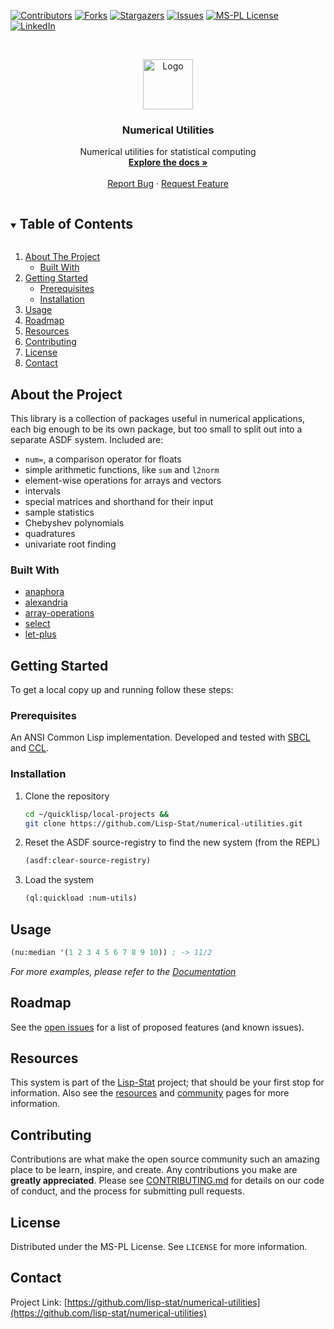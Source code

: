 
<!-- PROJECT SHIELDS -->

[![Contributors][contributors-shield]][contributors-url]
[![Forks][forks-shield]][forks-url]
[![Stargazers][stars-shield]][stars-url]
[![Issues][issues-shield]][issues-url]
[![MS-PL License][license-shield]][license-url]
[![LinkedIn][linkedin-shield]][linkedin-url]



<!-- PROJECT LOGO -->
<br />
<p align="center">
  <a href="https://github.com/lisp-stat/numerical-utilities">
    <img src="http://www.lisp-stat.dev/images/stats-image.svg" alt="Logo" width="80" height="80">
  </a>

  <h3 align="center">Numerical Utilities</h3>

  <p align="center">
  Numerical utilities for statistical computing
	<br />
    <a href="https://github.com/Lisp-Stat/numerical-utilities/blob/master/docs/numerical-utilities.md"><strong>Explore the docs »</strong></a>
    <br />
    <br />
    <a href="https://github.com/lisp-stat/numerical-utilities/issues">Report Bug</a>
    ·
    <a href="https://github.com/lisp-stat/numerical-utilities/issues">Request Feature</a>
  </p>
</p>



<!-- TABLE OF CONTENTS -->
<details open="open">
  <summary><h2 style="display: inline-block">Table of Contents</h2></summary>
  <ol>
    <li>
      <a href="#about-the-project">About The Project</a>
      <ul>
        <li><a href="#built-with">Built With</a></li>
      </ul>
    </li>
    <li>
      <a href="#getting-started">Getting Started</a>
      <ul>
        <li><a href="#prerequisites">Prerequisites</a></li>
        <li><a href="#installation">Installation</a></li>
      </ul>
    </li>
    <li><a href="#usage">Usage</a></li>
    <li><a href="#roadmap">Roadmap</a></li>
	<li><a href="#resources">Resources</a></li>
    <li><a href="#contributing">Contributing</a></li>
    <li><a href="#license">License</a></li>
    <li><a href="#contact">Contact</a></li>
  </ol>
</details>



<!-- ABOUT THE PROJECT -->
## About the Project

  This library is a collection of packages useful in numerical
  applications, each big enough to be its own package, but too small
  to split out into a separate ASDF system. Included are:

  - `num=`, a comparison operator for floats
  - simple arithmetic functions, like `sum` and `l2norm`
  - element-wise operations for arrays and vectors
  - intervals
  - special matrices and shorthand for their input
  - sample statistics
  - Chebyshev polynomials
  - quadratures
  - univariate root finding


### Built With

* [anaphora](https://github.com/tokenrove/anaphora)
* [alexandria](https://gitlab.common-lisp.net/alexandria/alexandria)
* [array-operations](https://github.com/bendudson/array-operations)
* [select](https://github.com/Symbolics/select)
* [let-plus](https://github.com/sharplispers/let-plus)



<!-- GETTING STARTED -->
## Getting Started

To get a local copy up and running follow these steps:

### Prerequisites

An ANSI Common Lisp implementation. Developed and tested with
[SBCL](http://www.sbcl.org/) and
[CCL](https://github.com/Clozure/ccl).

### Installation

1. Clone the repository
   ```sh
   cd ~/quicklisp/local-projects &&
   git clone https://github.com/Lisp-Stat/numerical-utilities.git
   ```
2. Reset the ASDF source-registry to find the new system (from the REPL)
   ```lisp
   (asdf:clear-source-registry)
   ```
3. Load the system
   ```lisp
   (ql:quickload :num-utils)
   ```

<!-- USAGE EXAMPLES -->
## Usage

```lisp
(nu:median '(1 2 3 4 5 6 7 8 9 10)) ; -> 11/2
```

_For more examples, please refer to the [Documentation](https://lisp-stat.dev/)_


<!-- ROADMAP -->
## Roadmap

See the [open issues](https://github.com/lisp-stat/numerical-utilities/issues) for a list of proposed features (and known issues).

## Resources

This system is part of the [Lisp-Stat](https://www.lisp-stat.dev/) project; that should be your first stop for information. Also see the  [resources](https://lisp-stat.dev/resources) and
[community](https://lisp-stat.dev/community) pages for more
information.

<!-- CONTRIBUTING -->
## Contributing

Contributions are what make the open source community such an amazing place to be learn, inspire, and create. Any contributions you make are **greatly appreciated**. Please see [CONTRIBUTING.md](CONTRIBUTING.md) for details on our code of conduct, and the process for submitting pull requests.

<!-- LICENSE -->
## License

Distributed under the MS-PL License. See `LICENSE` for more information.



<!-- CONTACT -->
## Contact

Project Link: [https://github.com/lisp-stat/numerical-utilities](https://github.com/lisp-stat/numerical-utilities)



<!-- MARKDOWN LINKS & IMAGES -->
<!-- https://www.markdownguide.org/basic-syntax/#reference-style-links -->
[contributors-shield]: https://img.shields.io/github/contributors/lisp-stat/numerical-utilities.svg?style=for-the-badge
[contributors-url]: https://github.com/lisp-stat/numerical-utilities/graphs/contributors
[forks-shield]: https://img.shields.io/github/forks/lisp-stat/numerical-utilities.svg?style=for-the-badge
[forks-url]: https://github.com/lisp-stat/numerical-utilities/network/members
[stars-shield]: https://img.shields.io/github/stars/lisp-stat/numerical-utilities.svg?style=for-the-badge
[stars-url]: https://github.com/lisp-stat/numerical-utilities/stargazers
[issues-shield]: https://img.shields.io/github/issues/lisp-stat/numerical-utilities.svg?style=for-the-badge
[issues-url]: https://github.com/lisp-stat/numerical-utilities/issues
[license-shield]: https://img.shields.io/github/license/lisp-stat/numerical-utilities.svg?style=for-the-badge
[license-url]: https://github.com/lisp-stat/numerical-utilities/blob/master/LICENSE
[linkedin-shield]: https://img.shields.io/badge/-LinkedIn-black.svg?style=for-the-badge&logo=linkedin&colorB=555
[linkedin-url]: https://www.linkedin.com/company/symbolics/
